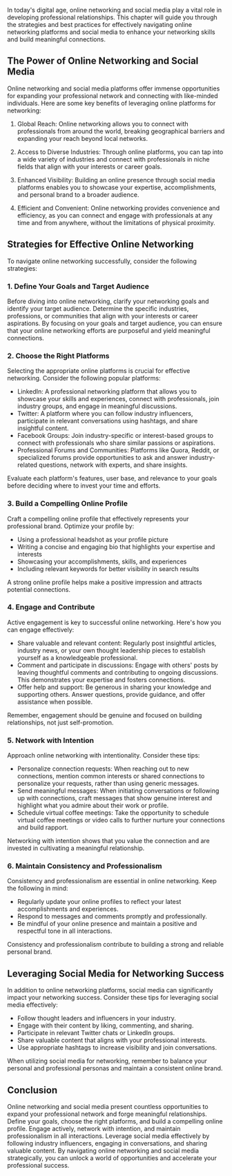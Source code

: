 
In today's digital age, online networking and social media play a vital role in developing professional relationships. This chapter will guide you through the strategies and best practices for effectively navigating online networking platforms and social media to enhance your networking skills and build meaningful connections.

## The Power of Online Networking and Social Media

Online networking and social media platforms offer immense opportunities for expanding your professional network and connecting with like-minded individuals. Here are some key benefits of leveraging online platforms for networking:

1. Global Reach: Online networking allows you to connect with professionals from around the world, breaking geographical barriers and expanding your reach beyond local networks.
    
2. Access to Diverse Industries: Through online platforms, you can tap into a wide variety of industries and connect with professionals in niche fields that align with your interests or career goals.
    
3. Enhanced Visibility: Building an online presence through social media platforms enables you to showcase your expertise, accomplishments, and personal brand to a broader audience.
    
4. Efficient and Convenient: Online networking provides convenience and efficiency, as you can connect and engage with professionals at any time and from anywhere, without the limitations of physical proximity.
    

## Strategies for Effective Online Networking

To navigate online networking successfully, consider the following strategies:

### 1\. Define Your Goals and Target Audience

Before diving into online networking, clarify your networking goals and identify your target audience. Determine the specific industries, professions, or communities that align with your interests or career aspirations. By focusing on your goals and target audience, you can ensure that your online networking efforts are purposeful and yield meaningful connections.

### 2\. Choose the Right Platforms

Selecting the appropriate online platforms is crucial for effective networking. Consider the following popular platforms:

- LinkedIn: A professional networking platform that allows you to showcase your skills and experiences, connect with professionals, join industry groups, and engage in meaningful discussions.
- Twitter: A platform where you can follow industry influencers, participate in relevant conversations using hashtags, and share insightful content.
- Facebook Groups: Join industry-specific or interest-based groups to connect with professionals who share similar passions or aspirations.
- Professional Forums and Communities: Platforms like Quora, Reddit, or specialized forums provide opportunities to ask and answer industry-related questions, network with experts, and share insights.

Evaluate each platform's features, user base, and relevance to your goals before deciding where to invest your time and efforts.

### 3\. Build a Compelling Online Profile

Craft a compelling online profile that effectively represents your professional brand. Optimize your profile by:

- Using a professional headshot as your profile picture
- Writing a concise and engaging bio that highlights your expertise and interests
- Showcasing your accomplishments, skills, and experiences
- Including relevant keywords for better visibility in search results

A strong online profile helps make a positive impression and attracts potential connections.

### 4\. Engage and Contribute

Active engagement is key to successful online networking. Here's how you can engage effectively:

- Share valuable and relevant content: Regularly post insightful articles, industry news, or your own thought leadership pieces to establish yourself as a knowledgeable professional.
- Comment and participate in discussions: Engage with others' posts by leaving thoughtful comments and contributing to ongoing discussions. This demonstrates your expertise and fosters connections.
- Offer help and support: Be generous in sharing your knowledge and supporting others. Answer questions, provide guidance, and offer assistance when possible.

Remember, engagement should be genuine and focused on building relationships, not just self-promotion.

### 5\. Network with Intention

Approach online networking with intentionality. Consider these tips:

- Personalize connection requests: When reaching out to new connections, mention common interests or shared connections to personalize your requests, rather than using generic messages.
- Send meaningful messages: When initiating conversations or following up with connections, craft messages that show genuine interest and highlight what you admire about their work or profile.
- Schedule virtual coffee meetings: Take the opportunity to schedule virtual coffee meetings or video calls to further nurture your connections and build rapport.

Networking with intention shows that you value the connection and are invested in cultivating a meaningful relationship.

### 6\. Maintain Consistency and Professionalism

Consistency and professionalism are essential in online networking. Keep the following in mind:

- Regularly update your online profiles to reflect your latest accomplishments and experiences.
- Respond to messages and comments promptly and professionally.
- Be mindful of your online presence and maintain a positive and respectful tone in all interactions.

Consistency and professionalism contribute to building a strong and reliable personal brand.

## Leveraging Social Media for Networking Success

In addition to online networking platforms, social media can significantly impact your networking success. Consider these tips for leveraging social media effectively:

- Follow thought leaders and influencers in your industry.
- Engage with their content by liking, commenting, and sharing.
- Participate in relevant Twitter chats or LinkedIn groups.
- Share valuable content that aligns with your professional interests.
- Use appropriate hashtags to increase visibility and join conversations.

When utilizing social media for networking, remember to balance your personal and professional personas and maintain a consistent online brand.

## Conclusion

Online networking and social media present countless opportunities to expand your professional network and forge meaningful relationships. Define your goals, choose the right platforms, and build a compelling online profile. Engage actively, network with intention, and maintain professionalism in all interactions. Leverage social media effectively by following industry influencers, engaging in conversations, and sharing valuable content. By navigating online networking and social media strategically, you can unlock a world of opportunities and accelerate your professional success.
